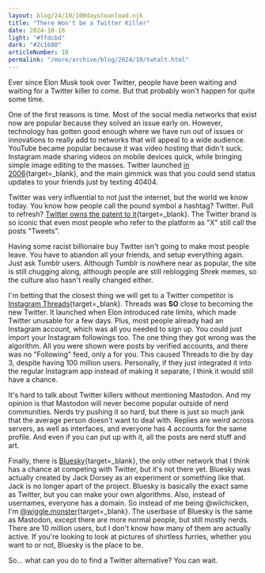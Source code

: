 ```yaml
---
layout: blog/24/10/100daystounload.njk
title: "There Won't be a Twitter Killer"
date: 2024-10-16
light: "#ffdcbd"
dark: "#2c1600"
articleNumber: 10
permalink: "/more/archive/blog/2024/10/twtalt.html"
---
```

Ever since Elon Musk took over Twitter, people have been waiting and waiting for a Twitter killer to come. But that probably won't happen for quite some time.

One of the first reasons is time. Most of the social media networks that exist now are popular because they solved an issue early on. However, technology has gotten good enough where we have run out of issues or innovations to really add to networks that will appeal to a wide audience. YouTube became popular because it was video hosting that didn't suck. Instagram made sharing videos on mobile devices quick, while bringing simple image editing to the masses. Twitter launched [in 2006](https://techcrunch.com/2006/07/15/is-twttr-interesting/){target=_blank}, and the main gimmick was that you could send status updates to your friends just by texting 40404.

Twitter was very influential to not just the internet, but the world we know today. You know how people call the pound symbol a hashtag? Twitter. Pull to refresh? [Twitter owns the patent to it](https://patents.google.com/patent/US11023120B1){target=_blank}. The Twitter brand is so iconic that even most people who refer to the platform as "X" still call the posts "Tweets".

Having some racist billionaire buy Twitter isn't going to make most people leave. You have to abandon all your friends, and setup everything again. Just ask Tumblr users. Although Tumblr is nowhere near as popular, the site is still chugging along, although people are still reblogging Shrek memes, so the culture also hasn't really changed either.

I'm betting that the closest thing we will get to a Twitter competitor is [Instagram Threads](https://about.instagram.com/threads){target=_blank}. Threads was **SO** close to becoming the new Twitter. It launched when Elon introduced rate limits, which made Twitter unusable for a few days. Plus, most people already had an Instagram account, which was all you needed to sign up. You could just import your Instagram followings too. The one thing they got wrong was the algorithm. All you were shown were posts by verified accounts, and there was no "Following" feed, only a for you. This caused Threads to die by day 3, despite having 100 million users. Personally, if they just integrated it into the regular Instagram app instead of making it separate, I think it would still have a chance.

It's hard to talk about Twitter killers without mentioning Mastodon. And my opinion is that Mastodon will never become popular outside of nerd communities. Nerds try pushing it so hard, but there is just so much jank that the average person doesn't want to deal with. Replies are weird across servers, as well as interfaces, and everyone has 4 accounts for the same profile. And even if you can put up with it, all the posts are nerd stuff and art.

Finally, there is [Bluesky](https://bsky.social/about){target=_blank}, the only other network that I think has a chance at competing with Twitter, but it's not there yet. Bluesky was actually created by Jack Dorsey as an experiment or something like that. Jack is no longer apart of the project. Bluesky is basically the exact same as Twitter, but you can make your own algorithms. Also, instead of usernames, everyone has a domain. So instead of me being @wiichicken, I'm [@wiggle.monster](https://bsky.app/profile/wiggle.monster){target=_blank}. The userbase of Bluesky is the same as Mastodon, except there are more normal people, but still mostly nerds. There are 10 million users, but I don't know how many of them are actually active. If you're looking to look at pictures of shirtless furries, whether you want to or not, Bluesky is the place to be.

So... what can you do to find a Twitter alternative? You can wait.